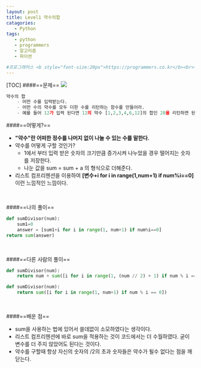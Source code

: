 ```yaml
---
layout: post
title: Level1 약수의합
catagories: 
   - Python
tags:
   - python
   - programmers
   - 알고리즘
   - 파이썬

#프로그래머스 <b style="font-size:20px">https://programmers.co.kr</b><br><b style="font-size:20px; color:#71717991;">Code_Challenge </b><br><b>Level1 약수의 합</b>
---
```

[TOC]
####==문제==
![](http://MasterHun.github.io/img/all_sum_l1.jpg)

~~~python
약수의 합
	- 어떤 수를 입력받는다.
	- 어떤 수의 약수를 모두 더한 수를 리턴하는 함수를 만들어라.
	- 예를 들어 12가 입력 된다면 12의 약수 [1,2,3,4,6,12]의 합인 28을 리턴하면 된다.
~~~
####==어떻게?==
- <b>"약수"란 어떠한 정수를 나머지 없이 나눌 수 있는 수를 말한다.</b>
- 약수를 어떻게 구할 것인가? 
	- 1에서 부터 입력 받은 숫자의 크기만큼 증가시켜 나누었을 경우 떨어지는 숫자를 저장한다.
    - 나눈 값을 sum = sum + a 의 형식으로 더해준다.
- 리스트 컴프리헨션을 이용하여 <b>[변수+i for i in range(1,num+1) if num%i==0]</b> 이런 느낌적인 느낌이다.
<br>

####==나의 풀이==
~~~python
def sumDivisor(num):
    sum1=0
    answer = [sum1+i for i in range(1, num+1) if num%i==0]
return sum(answer)
~~~
<br>

####==다른 사람의 풀이==
~~~python
def sumDivisor(num):
    return num + sum([i for i in range(1, (num // 2) + 1) if num % i == 0])
~~~
~~~python
def sumDivisor(num):
    return sum([i for i in range(1, num+1) if num % i == 0])
~~~
<br>

####==배운 점==
- sum을 사용하는 법에 있어서 쓸데없이 소모하였다는 생각이다.
- 리스트 컴프리헨션에 바로 sum을 적용하는 것이 코드에서는 더 수월하였다. 굳이 변수를 더 주지 않았어도 된다는 것이다.
- 약수를 구할때 항상 자신의 숫자의 /2의 초과 숫자들은 약수가 될수 없다는 점을 깨닫는다.